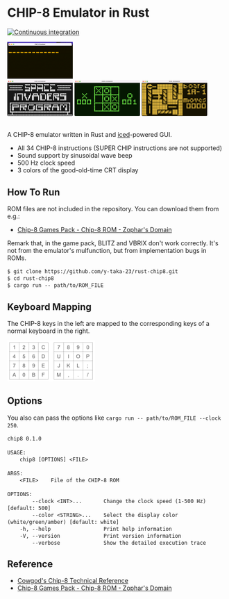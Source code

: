 CHIP-8 Emulator in Rust
========================

[![Continuous integration](https://github.com/y-taka-23/rust-chip8/actions/workflows/ci.yml/badge.svg)](https://github.com/y-taka-23/rust-chip8/actions/workflows/ci.yml)

<img src="images/screenshot.gif" width="30%">

<div>
  <img src="images/screenshot_white.png" width="30%">
  <img src="images/screenshot_green.png" width="30%">
  <img src="images/screenshot_amber.png" width="30%">
</div>

<br>

A CHIP-8 emulator written in Rust and [iced](https://github.com/iced-rs/iced)-powered GUI.

* All 34 CHIP-8 instructions (SUPER CHIP instructions are not supported)
* Sound support by sinusoidal wave beep
* 500 Hz clock speed
* 3 colors of the good-old-time CRT display


How To Run
------------------------

ROM files are not included in the repository. You can download them from e.g.:

* [Chip-8 Games Pack - Chip-8 ROM - Zophar's Domain](https://www.zophar.net/pdroms/chip8/chip-8-games-pack.html)

Remark that, in the game pack, BLITZ and VBRIX don't work correctly. It's not from the emulator's mulfunction, but from implementation bugs in ROMs.

```console
$ git clone https://github.com/y-taka-23/rust-chip8.git
$ cd rust-chip8
$ cargo run -- path/to/ROM_FILE
```

Keyboard Mapping
------------------------

The CHIP-8 keys in the left are mapped to the corresponding keys of a normal keyboard in the right.

<img src="images/keyboard.png" width="40%">

Options
------------------------

You also can pass the options like `cargo run -- path/to/ROM_FILE --clock 250`.

```
chip8 0.1.0

USAGE:
    chip8 [OPTIONS] <FILE>

ARGS:
    <FILE>    File of the CHIP-8 ROM

OPTIONS:
        --clock <INT>...       Change the clock speed (1-500 Hz) [default: 500]
        --color <STRING>...    Select the display color (white/green/amber) [default: white]
    -h, --help                 Print help information
    -V, --version              Print version information
        --verbose              Show the detailed execution trace

```

Reference
------------------------

* [Cowgod's Chip-8 Technical Reference](http://devernay.free.fr/hacks/chip8/C8TECH10.HTM)
* [Chip-8 Games Pack - Chip-8 ROM - Zophar's Domain](https://www.zophar.net/pdroms/chip8/chip-8-games-pack.html)
